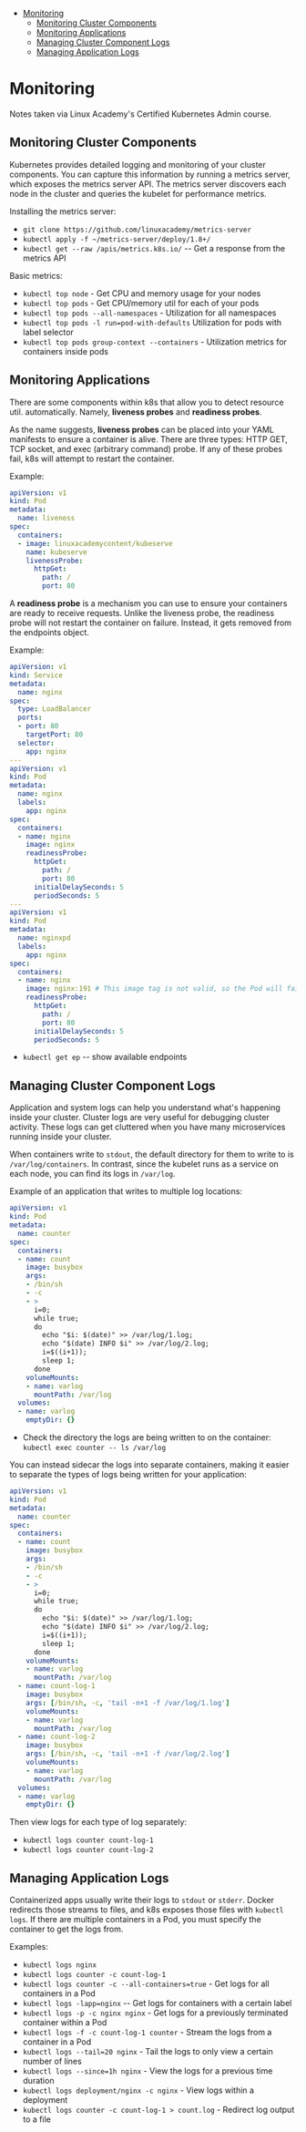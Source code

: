 - [Monitoring](#monitoring)
  - [Monitoring Cluster Components](#monitoring-cluster-components)
  - [Monitoring Applications](#monitoring-applications)
  - [Managing Cluster Component Logs](#managing-cluster-component-logs)
  - [Managing Application Logs](#managing-application-logs)

# Monitoring
Notes taken via Linux Academy's Certified Kubernetes Admin course.

## Monitoring Cluster Components
Kubernetes provides detailed logging and monitoring of your cluster components. You can capture this information by running a metrics server, which exposes the metrics server API. The metrics server discovers each node in the cluster and queries the kubelet for performance metrics. 

Installing the metrics server:
* `git clone https://github.com/linuxacademy/metrics-server`
* `kubectl apply -f ~/metrics-server/deploy/1.8+/`
* `kubectl get --raw /apis/metrics.k8s.io/` -- Get a response from the metrics API

Basic metrics:
* `kubectl top node` - Get CPU and memory usage for your nodes
* `kubectl top pods` - Get CPU/memory util for each of your pods
* `kubectl top pods --all-namespaces` - Utilization for all namespaces
* `kubectl top pods -l run=pod-with-defaults` Utilization for pods with label selector
* `kubectl top pods group-context --containers` - Utilization metrics for containers inside pods

## Monitoring Applications
There are some components within k8s that allow you to detect resource util. automatically. Namely, **liveness probes** and **readiness probes**. 

As the name suggests, **liveness probes** can be placed into your YAML manifests to ensure a container is alive. There are three types: HTTP GET, TCP socket, and exec (arbitrary command) probe. If any of these probes fail, k8s will attempt to restart the container. 

Example:
```yaml
apiVersion: v1
kind: Pod
metadata:
  name: liveness
spec:
  containers:
  - image: linuxacademycontent/kubeserve
    name: kubeserve
    livenessProbe:
      httpGet:
        path: /
        port: 80
```

A **readiness probe** is a mechanism you can use to ensure your containers are ready to receive requests. Unlike the liveness probe, the readiness probe will not restart the container on failure. Instead, it gets removed from the endpoints object. 

Example:
```yaml
apiVersion: v1
kind: Service
metadata:
  name: nginx
spec:
  type: LoadBalancer
  ports:
  - port: 80
    targetPort: 80
  selector:
    app: nginx
---
apiVersion: v1
kind: Pod
metadata:
  name: nginx
  labels:
    app: nginx
spec:
  containers:
  - name: nginx
    image: nginx
    readinessProbe:
      httpGet:
        path: /
        port: 80
      initialDelaySeconds: 5
      periodSeconds: 5
---
apiVersion: v1
kind: Pod
metadata:
  name: nginxpd
  labels:
    app: nginx
spec:
  containers:
  - name: nginx
    image: nginx:191 # This image tag is not valid, so the Pod will fail to run
    readinessProbe:
      httpGet:
        path: /
        port: 80
      initialDelaySeconds: 5
      periodSeconds: 5
```
* `kubectl get ep` -- show available endpoints

## Managing Cluster Component Logs
Application and system logs can help you understand what's happening inside your cluster. Cluster logs are very useful for debugging cluster activity. These logs can get cluttered when you have many microservices running inside your cluster. 

When containers write to `stdout`, the default directory for them to write to is `/var/log/containers`. In contrast, since the kubelet runs as a service on each node, you can find its logs in `/var/log`. 

Example of an application that writes to multiple log locations:
```yaml
apiVersion: v1
kind: Pod
metadata:
  name: counter
spec:
  containers:
  - name: count
    image: busybox
    args:
    - /bin/sh
    - -c
    - >
      i=0;
      while true;
      do
        echo "$i: $(date)" >> /var/log/1.log;
        echo "$(date) INFO $i" >> /var/log/2.log;
        i=$((i+1));
        sleep 1;
      done
    volumeMounts:
    - name: varlog
      mountPath: /var/log
  volumes:
  - name: varlog
    emptyDir: {}
```
* Check the directory the logs are being written to on the container: `kubectl exec counter -- ls /var/log`

You can instead sidecar the logs into separate containers, making it easier to separate the types of logs being written for your application:
```yaml
apiVersion: v1
kind: Pod
metadata:
  name: counter
spec:
  containers:
  - name: count
    image: busybox
    args:
    - /bin/sh
    - -c
    - >
      i=0;
      while true;
      do
        echo "$i: $(date)" >> /var/log/1.log;
        echo "$(date) INFO $i" >> /var/log/2.log;
        i=$((i+1));
        sleep 1;
      done
    volumeMounts:
    - name: varlog
      mountPath: /var/log
  - name: count-log-1
    image: busybox
    args: [/bin/sh, -c, 'tail -n+1 -f /var/log/1.log']
    volumeMounts:
    - name: varlog
      mountPath: /var/log
  - name: count-log-2
    image: busybox
    args: [/bin/sh, -c, 'tail -n+1 -f /var/log/2.log']
    volumeMounts:
    - name: varlog
      mountPath: /var/log
  volumes:
  - name: varlog
    emptyDir: {}
```
Then view logs for each type of log separately:
* `kubectl logs counter count-log-1`
* `kubectl logs counter count-log-2`

## Managing Application Logs
Containerized apps usually write their logs to `stdout` or `stderr`. Docker redirects those streams to files, and k8s exposes those files with `kubectl logs`. If there are multiple containers in a Pod, you must specify the container to get the logs from. 

Examples:
* `kubectl logs nginx`
* `kubectl logs counter -c count-log-1`
* `kubectl logs counter -c --all-containers=true` - Get logs for all containers in a Pod
* `kubectl logs -lapp=nginx` -- Get logs for containers with a certain label
* `kubectl logs -p -c nginx nginx` - Get logs for a previously terminated container within a Pod
* `kubectl logs -f -c count-log-1 counter` - Stream the logs from a container in a Pod
* `kubectl logs --tail=20 nginx` - Tail the logs to only view a certain number of lines
* `kubectl logs --since=1h nginx` - View the logs for a previous time duration 
* `kubectl logs deployment/nginx -c nginx` - View logs within a deployment
* `kubectl logs counter -c count-log-1 > count.log` - Redirect log output to a file